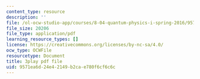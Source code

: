 ```yaml
---
content_type: resource
description: ''
file: /ol-ocw-studio-app/courses/8-04-quantum-physics-i-spring-2016/9571ea6d24e42149b2cae780f6cf6c6c_3368145.pdf
file_size: 20206
file_type: application/pdf
learning_resource_types: []
license: https://creativecommons.org/licenses/by-nc-sa/4.0/
ocw_type: OCWFile
resourcetype: Document
title: 3play pdf file
uid: 9571ea6d-24e4-2149-b2ca-e780f6cf6c6c
---
```


